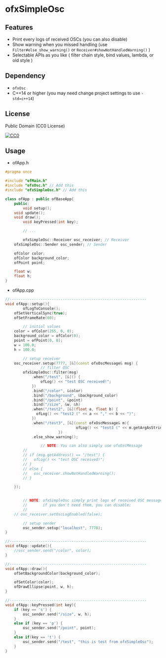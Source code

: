 # ofxSimpleOsc

## Features
- Print every logs of received OSCs (you can also disable)
- Show warning when you missed handling (use `Filter#else_show_warning()` or `Receiver#showNotHandledWarning()` )
- Selectable APIs as you like ( filter chain style, bind values, lambda, or old style )

## Dependency

- `ofxOsc`
- C++14 or higher (you may need change project settings to use `-std=c++14`)

## License

Public Domain (CC0 License)

[![CC0](http://i.creativecommons.org/p/zero/1.0/88x31.png "CC0")](http://creativecommons.org/publicdomain/zero/1.0/deed.ja)

## Usage

- ofApp.h

```cpp
#pragma once

#include "ofMain.h"
#include "ofxOsc.h" // Add this
#include "ofxSimpleOsc.h" // Add this

class ofApp : public ofBaseApp{
    public:
        void setup();
	void update();
	void draw();
        void keyPressed(int key);

        // ...

        ofxSimpleOsc::Receiver osc_receiver; // Receiver
	ofxSimpleOsc::Sender osc_sender; // Sender

	ofColor color;
	ofColor background_color;
	ofPoint point;

	float w;
	float h;
}
```

- ofApp.cpp

```cpp
//--------------------------------------------------------------
void ofApp::setup(){
        ofLogToConsole();
	ofSetVerticalSync(true);
	ofSetFrameRate(60);

        // initial values
	color = ofColor(255, 0, 0);
	background_color = ofColor(0);
	point = ofPoint(0, 0);
	w = 100.0;
	h = 100.0;

        // setup receiver
	osc_receiver.setup(7777, [&](const ofxOscMessage& msg) {
                // filter OSC
		ofxSimpleOsc::filter(msg)
			.when("/test", [&]() {
				ofLog() << "test OSC received!";
			})
			.bind("/color", &color)
			.bind("/background", &background_color)
			.bind("/point", &point)
			.bind("/size", &w, &h)
			.when("/test2", [&](float a, float b) {
			  ofLog() << "test2 (" << a << "," << b << ")";
			})
			.when("/test3", [&](const ofxOscMessage& m){
                                ofLog() << "test3 (" << m.getArgAsString(0) << ")";
                        })
			.else_show_warning();

                // NOTE: You can also simply use ofxOscMessage
		//
		// if (msg.getAddress() == "/test") {
		//	 ofLog() << "test OSC received!";
		// }
		// else {
		//	 osc_receiver.showNotHandledWarning();
		// }

	});

        
        // NOTE: ofxSimpleOsc simply print logs of received OSC messages.
        //       if you don't need them, you can disable:
        //
	// osc_receiver.setOscLogEnabled(false);

        // setup sender
        osc_sender.setup("localhost", 7778);
}

//--------------------------------------------------------------
void ofApp::update(){
	//osc_sender.send("/color", color);
}

//--------------------------------------------------------------
void ofApp::draw(){
	ofSetBackgroundColor(background_color);

	ofSetColor(color);
	ofDrawEllipse(point, w, h);
}

//--------------------------------------------------------------
void ofApp::keyPressed(int key){
	if (key == 's') {
		osc_sender.send("/size", w, h);
	}
	else if (key == 'p') {
		osc_sender.send("/point", point);
	}
	else if(key == 't') {
		osc_sender.send("/test", "this is test from ofxSimpleOsc");
	}
}
```
